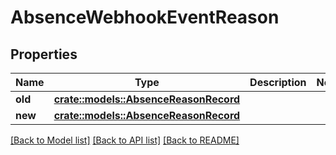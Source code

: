 # AbsenceWebhookEventReason

## Properties

Name | Type | Description | Notes
------------ | ------------- | ------------- | -------------
**old** | [**crate::models::AbsenceReasonRecord**](AbsenceReasonRecord.md) |  | 
**new** | [**crate::models::AbsenceReasonRecord**](AbsenceReasonRecord.md) |  | 

[[Back to Model list]](../README.md#documentation-for-models) [[Back to API list]](../README.md#documentation-for-api-endpoints) [[Back to README]](../README.md)



